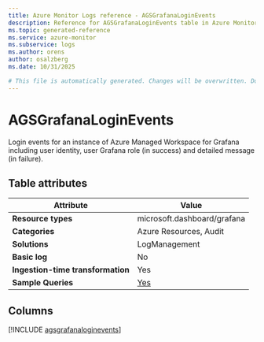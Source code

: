 ```yaml
---
title: Azure Monitor Logs reference - AGSGrafanaLoginEvents
description: Reference for AGSGrafanaLoginEvents table in Azure Monitor Logs.
ms.topic: generated-reference
ms.service: azure-monitor
ms.subservice: logs
ms.author: orens
author: osalzberg
ms.date: 10/31/2025

# This file is automatically generated. Changes will be overwritten. Do not change this file directly.
---
```


# AGSGrafanaLoginEvents

Login events for an instance of Azure Managed Workspace for Grafana including user identity, user Grafana role (in success) and detailed message (in failure).


## Table attributes

|Attribute|Value|
|---|---|
|**Resource types**|microsoft.dashboard/grafana|
|**Categories**|Azure Resources, Audit|
|**Solutions**| LogManagement|
|**Basic log**|No|
|**Ingestion-time transformation**|Yes|
|**Sample Queries**|[Yes](/azure/azure-monitor/reference/queries/agsgrafanaloginevents)|



## Columns
  
[!INCLUDE [agsgrafanaloginevents](~/reusable-content/ce-skilling/azure/includes/azure-monitor/reference/tables/agsgrafanaloginevents-include.md)]
